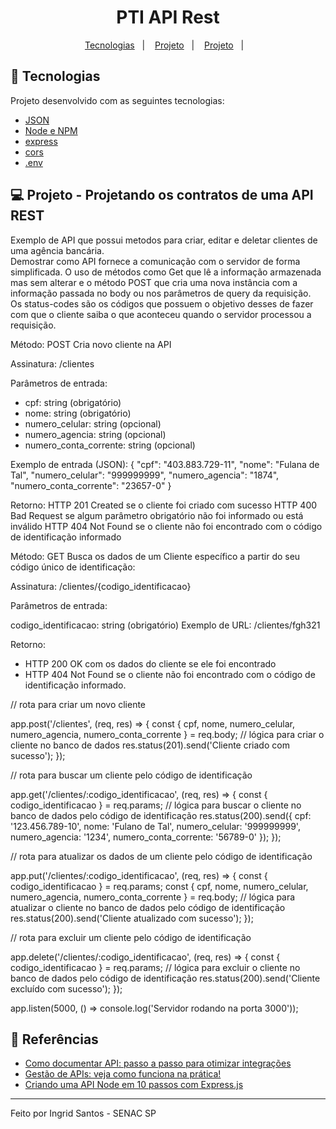 <h1 align="center">PTI API Rest</h1>

<p align="center">
  <a href="#-tecnologias">Tecnologias</a>&nbsp;&nbsp;&nbsp;|&nbsp;&nbsp;&nbsp;
  <a href="#-projeto">Projeto</a>&nbsp;&nbsp;&nbsp;|&nbsp;&nbsp;&nbsp;
  <a href="#-referencias">Projeto</a>&nbsp;&nbsp;&nbsp;|&nbsp;&nbsp;&nbsp;
</p>


## 🚀 Tecnologias

Projeto desenvolvido com as seguintes tecnologias:

- [JSON](https://www.json.org/json-en.html)
- [Node e NPM](https://nodejs.org/)
- [express](https://expressjs.com/pt-br/)
- [cors](https://docs.nestjs.com/security/cors)
- [.env](https://www.npmjs.com/package/dotenv)

## 💻 Projeto - Projetando os contratos de uma API REST

Exemplo de API que possui metodos para criar, editar e deletar clientes de uma agência bancária. <br>
Demostrar como API fornece a comunicação com o servidor de forma simplificada.
O uso de métodos como Get que lê a informação armazenada mas sem alterar e o método POST que cria  uma nova instância com a informação passada no body ou nos parâmetros de query da requisição. <br>
Os status-codes são os códigos que possuem o objetivo desses de fazer com que o cliente saiba o que aconteceu quando o servidor processou a requisição.



Método: POST
Cria novo cliente na API


Assinatura: /clientes

Parâmetros de entrada:
- cpf: string (obrigatório)
- nome: string (obrigatório)
- numero_celular: string (opcional)
- numero_agencia: string (opcional)
- numero_conta_corrente: string (opcional)

Exemplo de entrada (JSON):
{
  "cpf": "403.883.729-11",
  "nome": "Fulana de Tal",
  "numero_celular": "999999999",
  "numero_agencia": "1874",
  "numero_conta_corrente": "23657-0"
}

Retorno:
HTTP 201 Created se o cliente foi criado com sucesso
HTTP 400 Bad Request se algum parâmetro obrigatório não foi informado ou está inválido
HTTP 404 Not Found se o cliente não foi encontrado com o código de identificação informado


Método: GET
Busca os dados de um Cliente específico a partir do seu código único de identificação:

Assinatura: /clientes/{codigo_identificacao}

Parâmetros de entrada:

codigo_identificacao: string (obrigatório)
Exemplo de URL: /clientes/fgh321

Retorno:
- HTTP 200 OK com os dados do cliente se ele foi encontrado
- HTTP 404 Not Found se o cliente não foi encontrado com o código de identificação informado.


// rota para criar um novo cliente

app.post('/clientes', (req, res) => {
  const { cpf, nome, numero_celular, numero_agencia, numero_conta_corrente } = req.body;
  // lógica para criar o cliente no banco de dados
  res.status(201).send('Cliente criado com sucesso');
});

// rota para buscar um cliente pelo código de identificação

app.get('/clientes/:codigo_identificacao', (req, res) => {
  const { codigo_identificacao } = req.params;
  // lógica para buscar o cliente no banco de dados pelo código de identificação
  res.status(200).send({ cpf: '123.456.789-10', nome: 'Fulano de Tal', numero_celular: '999999999', numero_agencia: '1234', numero_conta_corrente: '56789-0' });
});

// rota para atualizar os dados de um cliente pelo código de identificação

app.put('/clientes/:codigo_identificacao', (req, res) => {
  const { codigo_identificacao } = req.params;
  const { cpf, nome, numero_celular, numero_agencia, numero_conta_corrente } = req.body;
  // lógica para atualizar o cliente no banco de dados pelo código de identificação
  res.status(200).send('Cliente atualizado com sucesso');
});

// rota para excluir um cliente pelo código de identificação

app.delete('/clientes/:codigo_identificacao', (req, res) => {
  const { codigo_identificacao } = req.params;
  // lógica para excluir o cliente no banco de dados pelo código de identificação
  res.status(200).send('Cliente excluído com sucesso');
});

app.listen(5000, () => console.log('Servidor rodando na porta 3000'));



## 📝 Referências

- [Como documentar API: passo a passo para otimizar integrações](https://www.take.net/blog/tecnologia/documentar-api/)
- [Gestão de APIs: veja como funciona na prática!](https://www.docusign.com.br/blog/gestao-de-apis-veja-como-funciona-na-pratica)
- [Criando uma API Node em 10 passos com Express.js](https://imasters.com.br/front-end/criando-uma-api-node-em-10-passos-com-express-js)


---

Feito por Ingrid Santos - SENAC SP
